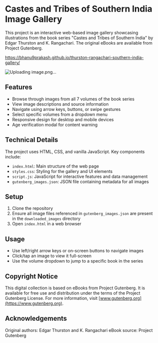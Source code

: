 # Castes and Tribes of Southern India Image Gallery

This project is an interactive web-based image gallery showcasing illustrations from the book series "Castes and Tribes of Southern India" by Edgar Thurston and K. Rangachari. The original eBooks are available from Project Gutenberg.

https://bhanu9prakash.github.io/thurston-rangachari-southern-india-gallery/

![Uploading image.png…]()



## Features

- Browse through images from all 7 volumes of the book series
- View image descriptions and source information
- Navigate using arrow keys, buttons, or swipe gestures
- Select specific volumes from a dropdown menu
- Responsive design for desktop and mobile devices
- Age verification modal for content warning

## Technical Details

The project uses HTML, CSS, and vanilla JavaScript. Key components include:

- `index.html`: Main structure of the web page
- `styles.css`: Styling for the gallery and UI elements
- `script.js`: JavaScript for interactive features and data management
- `gutenberg_images.json`: JSON file containing metadata for all images

## Setup

1. Clone the repository
2. Ensure all image files referenced in `gutenberg_images.json` are present in the `downloaded_images` directory
3. Open `index.html` in a web browser

## Usage

- Use left/right arrow keys or on-screen buttons to navigate images
- Click/tap an image to view it full-screen
- Use the volume dropdown to jump to a specific book in the series

## Copyright Notice

This digital collection is based on eBooks from Project Gutenberg. It is available for free use and distribution under the terms of the Project Gutenberg License. For more information, visit [www.gutenberg.org](https://www.gutenberg.org).

## Acknowledgements

Original authors: Edgar Thurston and K. Rangachari
eBook source: Project Gutenberg
